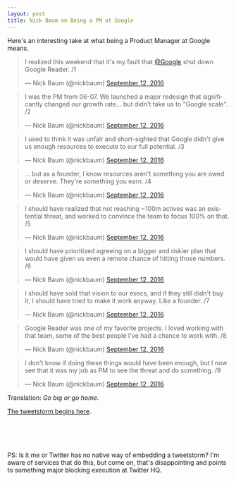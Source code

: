 ```yaml
---
layout: post
title: Nick Baum on Being a PM at Google
---
```


Here's an interesting take at what being a Product Manager at Google means.

<blockquote class="twitter-tweet" data-lang="en"><p lang="en" dir="ltr">I realized this weekend that it&#39;s my fault that <a href="https://twitter.com/google">@Google</a> shut down Google Reader. /1</p>&mdash; Nick Baum (@nickbaum) <a href="https://twitter.com/nickbaum/status/775176446318776325">September 12, 2016</a></blockquote>
<script async src="//platform.twitter.com/widgets.js" charset="utf-8"></script>

<blockquote class="twitter-tweet" data-conversation="none" data-lang="en"><p lang="en" dir="ltr">I was the PM from 06-07. We launched a major redesign that significantly changed our growth rate... but didn&#39;t take us to &quot;Google scale&quot;. /2</p>&mdash; Nick Baum (@nickbaum) <a href="https://twitter.com/nickbaum/status/775176787022127104">September 12, 2016</a></blockquote>
<script async src="//platform.twitter.com/widgets.js" charset="utf-8"></script>

<blockquote class="twitter-tweet" data-conversation="none" data-lang="en"><p lang="en" dir="ltr">I used to think it was unfair and short-sighted that Google didn&#39;t give us enough resources to execute to our full potential. /3</p>&mdash; Nick Baum (@nickbaum) <a href="https://twitter.com/nickbaum/status/775177114542714880">September 12, 2016</a></blockquote>
<script async src="//platform.twitter.com/widgets.js" charset="utf-8"></script>

<blockquote class="twitter-tweet" data-conversation="none" data-lang="en"><p lang="en" dir="ltr">... but as a founder, I know resources aren&#39;t something you are owed or deserve. They&#39;re something you earn. /4</p>&mdash; Nick Baum (@nickbaum) <a href="https://twitter.com/nickbaum/status/775177409960169473">September 12, 2016</a></blockquote>
<script async src="//platform.twitter.com/widgets.js" charset="utf-8"></script>

<blockquote class="twitter-tweet" data-conversation="none" data-lang="en"><p lang="en" dir="ltr">I should have realized that not reaching ~100m actives was an existential threat, and worked to convince the team to focus 100% on that. /5</p>&mdash; Nick Baum (@nickbaum) <a href="https://twitter.com/nickbaum/status/775178088397217792">September 12, 2016</a></blockquote>
<script async src="//platform.twitter.com/widgets.js" charset="utf-8"></script>

<blockquote class="twitter-tweet" data-conversation="none" data-lang="en"><p lang="en" dir="ltr">I should have prioritized agreeing on a bigger and riskier plan that would have given us even a remote chance of hitting those numbers. /6</p>&mdash; Nick Baum (@nickbaum) <a href="https://twitter.com/nickbaum/status/775179247551778816">September 12, 2016</a></blockquote>
<script async src="//platform.twitter.com/widgets.js" charset="utf-8"></script>

<blockquote class="twitter-tweet" data-conversation="none" data-lang="en"><p lang="en" dir="ltr">I should have sold that vision to our execs, and if they still didn&#39;t buy it, I should have tried to make it work anyway. Like a founder. /7</p>&mdash; Nick Baum (@nickbaum) <a href="https://twitter.com/nickbaum/status/775179660674031616">September 12, 2016</a></blockquote>
<script async src="//platform.twitter.com/widgets.js" charset="utf-8"></script>

<blockquote class="twitter-tweet" data-conversation="none" data-lang="en"><p lang="en" dir="ltr">Google Reader was one of my favorite projects. I loved working with that team, some of the best people I&#39;ve had a chance to work with. /8</p>&mdash; Nick Baum (@nickbaum) <a href="https://twitter.com/nickbaum/status/775180114233593856">September 12, 2016</a></blockquote>
<script async src="//platform.twitter.com/widgets.js" charset="utf-8"></script>

<blockquote class="twitter-tweet" data-conversation="none" data-lang="en"><p lang="en" dir="ltr">I don&#39;t know if doing these things would have been enough, but I now see that it was my job as PM to see the threat and do something. /9</p>&mdash; Nick Baum (@nickbaum) <a href="https://twitter.com/nickbaum/status/775181228228038658">September 12, 2016</a></blockquote>
<script async src="//platform.twitter.com/widgets.js" charset="utf-8"></script>

Translation: *Go big or go home*.

[The tweetstorm begins here](https://twitter.com/nickbaum/status/775176446318776325).
<br />
<br />
<br />
<br />
<br />

PS: Is it me or Twitter has no native way of embedding a tweetstorm?
I'm aware of services that do this, but come on, that's disappointing and points to something major blocking execution at Twitter HQ.

